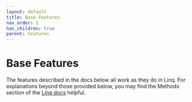 ```yaml
---
layout: default
title: Base Features
nav_order: 1
has_children: true
parent: Features
---
```


# Base Features

The features described in the docs below all work as they do in Linq. For explanations beyond those provided below, you may find the Methods section of the [Linq docs](https://docs.microsoft.com/en-us/dotnet/api/system.linq.enumerable?view=net-5.0) helpful.
